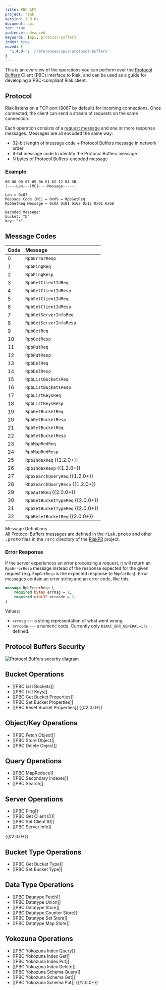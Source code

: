 ```yaml
---
title: PBC API
project: riak
version: 1.0.0+
document: api
toc: true
audience: advanced
keywords: [api, protocol-buffer]
index: true
moved: {
  '1.4.0-': '/references/apis/protocol-buffers'
}
---
```


This is an overview of the operations you can perform over the [Protocol Buffers](https://code.google.com/p/protobuf/) Client (PBC) interface to Riak, and can be used as a guide for developing a PBC-compliant Riak client.

## Protocol

Riak listens on a TCP port (8087 by default) for incoming connections. Once
connected, the client can send a stream of requests on the same connection.

Each operation consists of a [request message](https://developers.google.com/protocol-buffers/docs/encoding) and one or more response messages. Messages are all encoded the same way:

* 32-bit length of message code + Protocol Buffers message in network order
* 8-bit message code to identify the Protocol Buffers message
* N bytes of Protocol Buffers-encoded message

### Example


```
00 00 00 07 09 0A 01 62 12 01 6B
|----Len---|MC|----Message-----|

Len = 0x07
Message Code (MC) = 0x09 = RpbGetReq
RpbGetReq Message = 0x0A 0x01 0x62 0x12 0x01 0x6B

Decoded Message:
bucket: "b"
key: "k"
```


## Message Codes

Code | Message |
:----|:--------|
0 | `RpbErrorResp` |
1 | `RpbPingReq` |
2 | `RpbPingResp` |
3 | `RpbGetClientIdReq` |
4 | `RpbGetClientIdResp` |
5 | `RpbSetClientIdReq` |
6 | `RpbSetClientIdResp` |
7 | `RpbGetServerInfoReq` |
8 | `RpbGetServerInfoResp` |
9 | `RpbGetReq` |
10 | `RpbGetResp` |
11 | `RpbPutReq` |
12 | `RpbPutResp` |
13 | `RpbDelReq` |
14 | `RpbDelResp` |
15 | `RpbListBucketsReq` |
16 | `RpbListBucketsResp` |
17 | `RpbListKeysReq` |
18 | `RpbListKeysResp` |
19 | `RpbGetBucketReq` |
20 | `RpbGetBucketResp` |
21 | `RpbSetBucketReq` |
22 | `RpbSetBucketResp` |
23 | `RpbMapRedReq` |
24 | `RpbMapRedResp` |
25 | `RpbIndexReq` {{1.2.0+}} |
26 | `RpbIndexResp` {{1.2.0+}} |
27 | `RpbSearchQueryReq` {{1.2.0+}} |
28 | `RbpSearchQueryResp` {{1.2.0+}} |
29 | `RpbAuthReq` {{2.0.0+}} |
30 | `RpbGetBucketTypeReq` {{2.0.0+}} |
31 | `RpbSetBucketTypeReq` {{2.0.0+}} |
32 | `RpbResetBucketReq` {{2.0.0+}} |

<div class="info">
<div class="title">Message Definitions</div>
All Protocol Buffers messages are defined in the <tt>riak.proto</tt> and other <tt>.proto</tt> files in the <tt>/src</tt> directory of the <a href="https://github.com/basho/riak_pb">RiakPB</a> project.
</div>

### Error Response

If the server experiences an error processing a request, it will return an
`RpbErrorResp` message instead of the response expected for the given request
(e.g. `RbpGetResp` is the expected response to `RbpGetReq`).  Error messages contain an error string and an error code, like this:

```protobuf
message RpbErrorResp {
    required bytes errmsg = 1;
    required uint32 errcode = 2;
}
```

Values:

* `errmsg` --- a string representation of what went wrong
* `errcode` --- a numeric code. Currently only `RIAKC_ERR_GENERAL=1` is defined.

## Protocol Buffers Security



![Protocol Buffers security diagram](http://hijacked.us/~andrew/protobuffs_security4.png)

## Bucket Operations

* [[PBC List Buckets]]
* [[PBC List Keys]]
* [[PBC Get Bucket Properties]]
* [[PBC Set Bucket Properties]]
* [[PBC Reset Bucket Properties]] {{#2.0.0+}}

## Object/Key Operations

* [[PBC Fetch Object]]
* [[PBC Store Object]]
* [[PBC Delete Object]]

## Query Operations

* [[PBC MapReduce]]
* [[PBC Secondary Indexes]]
* [[PBC Search]]

## Server Operations

* [[PBC Ping]]
* [[PBC Get Client ID]]
* [[PBC Set Client ID]]
* [[PBC Server Info]]

{{#2.0.0+}}
## Bucket Type Operations

* [[PBC Get Bucket Type]]
* [[PBC Set Bucket Type]]

## Data Type Operations

* [[PBC Datatype Fetch]]
* [[PBC Datatype Union]]
* [[PBC Datatype Store]]
* [[PBC Datatype Counter Store]]
* [[PBC Datatype Set Store]]
* [[PBC Datatype Map Store]]

## Yokozuna Operations

* [[PBC Yokozuna Index Query]]
* [[PBC Yokozuna Index Get]]
* [[PBC Yokozuna Index Put]]
* [[PBC Yokozuna Index Delete]]
* [[PBC Yokozuna Schema Query]]
* [[PBC Yokozuna Schema Get]]
* [[PBC Yokozuna Schema Put]]
{{/2.0.0+}}
